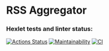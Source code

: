 # RSS Aggregator

### Hexlet tests and linter status:
[![Actions Status](https://github.com/ArkadiyKonstantinov/frontend-project-11/workflows/hexlet-check/badge.svg)](https://github.com/ArkadiyKonstantinov/frontend-project-11/actions)
[![Maintainability](https://api.codeclimate.com/v1/badges/3273d0144ae521dab3c6/maintainability)](https://codeclimate.com/github/ArkadiyKonstantinov/frontend-project-11/maintainability)
[![CI](https://github.com/ArkadiyKonstantinov/frontend-project-11/actions/workflows/ci.yml/badge.svg)](https://github.com/ArkadiyKonstantinov/frontend-project-11/actions/workflows/ci.yml)